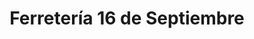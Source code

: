 ---
title: "Ferretería 16 de Septiembre"
url: /toluca-de-lerdo/ferreteria-16-de-septiembre/
shop: hardware
---